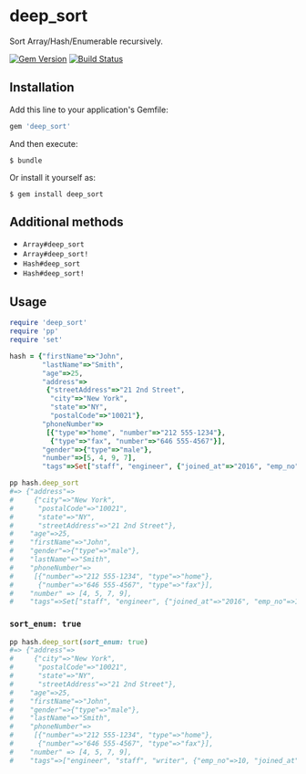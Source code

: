 # deep_sort

Sort Array/Hash/Enumerable recursively.

[![Gem Version](https://badge.fury.io/rb/deep_sort.svg)](https://badge.fury.io/rb/deep_sort)
[![Build Status](https://travis-ci.org/winebarrel/deep_sort.svg?branch=master)](https://travis-ci.org/winebarrel/deep_sort)

## Installation

Add this line to your application's Gemfile:

```ruby
gem 'deep_sort'
```

And then execute:

    $ bundle

Or install it yourself as:

    $ gem install deep_sort

## Additional methods

* `Array#deep_sort`
* `Array#deep_sort!`
* `Hash#deep_sort`
* `Hash#deep_sort!`

## Usage

```ruby
require 'deep_sort'
require 'pp'
require 'set'

hash = {"firstName"=>"John",
        "lastName"=>"Smith",
        "age"=>25,
        "address"=>
         {"streetAddress"=>"21 2nd Street",
          "city"=>"New York",
          "state"=>"NY",
          "postalCode"=>"10021"},
        "phoneNumber"=>
         [{"type"=>"home", "number"=>"212 555-1234"},
          {"type"=>"fax", "number"=>"646 555-4567"}],
        "gender"=>{"type"=>"male"},
        "number"=>[5, 4, 9, 7],
        "tags"=>Set["staff", "engineer", {"joined_at"=>"2016", "emp_no"=>10}, "writer"]}

pp hash.deep_sort
#=> {"address"=>
#     {"city"=>"New York",
#      "postalCode"=>"10021",
#      "state"=>"NY",
#      "streetAddress"=>"21 2nd Street"},
#    "age"=>25,
#    "firstName"=>"John",
#    "gender"=>{"type"=>"male"},
#    "lastName"=>"Smith",
#    "phoneNumber"=>
#     [{"number"=>"212 555-1234", "type"=>"home"},
#      {"number"=>"646 555-4567", "type"=>"fax"}],
#    "number" => [4, 5, 7, 9],
#    "tags"=>Set["staff", "engineer", {"joined_at"=>"2016", "emp_no"=>10}, "writer"]}
```

### `sort_enum: true`

```ruby
pp hash.deep_sort(sort_enum: true)
#=> {"address"=>
#     {"city"=>"New York",
#      "postalCode"=>"10021",
#      "state"=>"NY",
#      "streetAddress"=>"21 2nd Street"},
#    "age"=>25,
#    "firstName"=>"John",
#    "gender"=>{"type"=>"male"},
#    "lastName"=>"Smith",
#    "phoneNumber"=>
#     [{"number"=>"212 555-1234", "type"=>"home"},
#      {"number"=>"646 555-4567", "type"=>"fax"}],
#    "number" => [4, 5, 7, 9],
#    "tags"=>["engineer", "staff", "writer", {"emp_no"=>10, "joined_at"=>"2016"}]}
```
